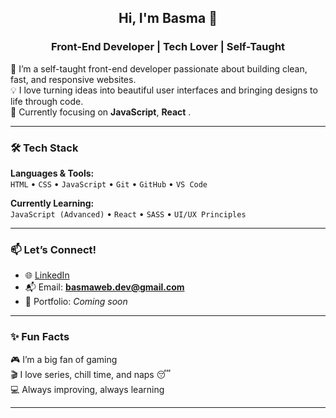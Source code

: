 
<h2 align="center">Hi, I'm Basma 👋</h2>
<h3 align="center">Front-End Developer | Tech Lover | Self-Taught</h3>

🌱 I’m a self-taught front-end developer passionate about building clean, fast, and responsive websites.  
💡 I love turning ideas into beautiful user interfaces and bringing designs to life through code.  
🚀 Currently focusing on **JavaScript**, **React** . 

---

### 🛠️ Tech Stack

**Languages & Tools:**  
`HTML` • `CSS` • `JavaScript` • `Git` • `GitHub` • `VS Code`  

**Currently Learning:**  
`JavaScript (Advanced)` • `React` • `SASS` • `UI/UX Principles`

---

### 📫 Let’s Connect!

- 🌐 [LinkedIn](https://www.linkedin.com/in/basma-bensadi-7b00532a9/)
- 📬 Email: **basmaweb.dev@gmail.com**
- 🔗 Portfolio: *Coming soon*

---

### ✨ Fun Facts

🎮 I’m a big fan of gaming  
🎬 I love series, chill time, and naps 😴  
💻 Always improving, always learning

---
